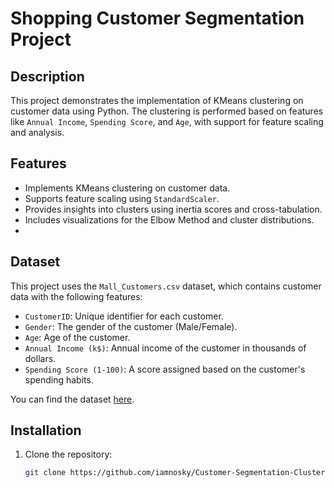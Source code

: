 # Shopping Customer Segmentation Project

## Description
This project demonstrates the implementation of KMeans clustering on customer data using Python. The clustering is performed based on features like `Annual Income`, `Spending Score`, and `Age`, with support for feature scaling and analysis.

## Features
- Implements KMeans clustering on customer data.
- Supports feature scaling using `StandardScaler`.
- Provides insights into clusters using inertia scores and cross-tabulation.
- Includes visualizations for the Elbow Method and cluster distributions.
- 
## Dataset
This project uses the `Mall_Customers.csv` dataset, which contains customer data with the following features:
- `CustomerID`: Unique identifier for each customer.
- `Gender`: The gender of the customer (Male/Female).
- `Age`: Age of the customer.
- `Annual Income (k$)`: Annual income of the customer in thousands of dollars.
- `Spending Score (1-100)`: A score assigned based on the customer's spending habits.

You can find the dataset [here](Mall_Customers.csv).

## Installation
1. Clone the repository:
   ```bash
   git clone https://github.com/iamnosky/Customer-Segmentation-Clustering-Analysis.git
